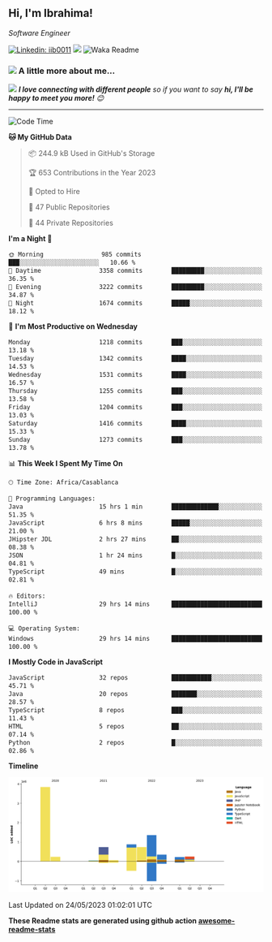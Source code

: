 <h2>Hi, I'm Ibrahima! </h2>
<p><em>Software Engineer 
</em></p>


[![Linkedin: iib0011](https://img.shields.io/badge/-iib0011-blue?style=flat-square&logo=Linkedin&logoColor=white&link=https://www.linkedin.com/in/iib0011/)](https://www.linkedin.com/in/iib0011/)
![](https://visitor-badge.glitch.me/badge?page_id=iib0011)
![Waka Readme](https://github.com/iib0011/iib0011/workflows/Waka%20Readme/badge.svg)


### <img src="https://media.giphy.com/media/VgCDAzcKvsR6OM0uWg/giphy.gif" width="50"> A little more about me...  


<img src="https://media.giphy.com/media/LnQjpWaON8nhr21vNW/giphy.gif" width="60"> <em><b>I love connecting with different people</b> so if you want to say <b>hi, I'll be happy to meet you more!</b> 😊</em>

---
<!--START_SECTION:waka-->
![Code Time](http://img.shields.io/badge/Code%20Time-2%2C079%20hrs%2048%20mins-blue)

**🐱 My GitHub Data** 

> 📦 244.9 kB Used in GitHub's Storage 
 > 
> 🏆 653 Contributions in the Year 2023
 > 
> 💼 Opted to Hire
 > 
> 📜 47 Public Repositories 
 > 
> 🔑 44 Private Repositories 
 > 
**I'm a Night 🦉** 

```text
🌞 Morning                985 commits         ███░░░░░░░░░░░░░░░░░░░░░░   10.66 % 
🌆 Daytime                3358 commits        █████████░░░░░░░░░░░░░░░░   36.35 % 
🌃 Evening                3222 commits        █████████░░░░░░░░░░░░░░░░   34.87 % 
🌙 Night                  1674 commits        █████░░░░░░░░░░░░░░░░░░░░   18.12 % 
```
📅 **I'm Most Productive on Wednesday** 

```text
Monday                   1218 commits        ███░░░░░░░░░░░░░░░░░░░░░░   13.18 % 
Tuesday                  1342 commits        ████░░░░░░░░░░░░░░░░░░░░░   14.53 % 
Wednesday                1531 commits        ████░░░░░░░░░░░░░░░░░░░░░   16.57 % 
Thursday                 1255 commits        ███░░░░░░░░░░░░░░░░░░░░░░   13.58 % 
Friday                   1204 commits        ███░░░░░░░░░░░░░░░░░░░░░░   13.03 % 
Saturday                 1416 commits        ████░░░░░░░░░░░░░░░░░░░░░   15.33 % 
Sunday                   1273 commits        ███░░░░░░░░░░░░░░░░░░░░░░   13.78 % 
```


📊 **This Week I Spent My Time On** 

```text
🕑︎ Time Zone: Africa/Casablanca

💬 Programming Languages: 
Java                     15 hrs 1 min        █████████████░░░░░░░░░░░░   51.35 % 
JavaScript               6 hrs 8 mins        █████░░░░░░░░░░░░░░░░░░░░   21.00 % 
JHipster JDL             2 hrs 27 mins       ██░░░░░░░░░░░░░░░░░░░░░░░   08.38 % 
JSON                     1 hr 24 mins        █░░░░░░░░░░░░░░░░░░░░░░░░   04.81 % 
TypeScript               49 mins             █░░░░░░░░░░░░░░░░░░░░░░░░   02.81 % 

🔥 Editors: 
IntelliJ                 29 hrs 14 mins      █████████████████████████   100.00 % 

💻 Operating System: 
Windows                  29 hrs 14 mins      █████████████████████████   100.00 % 
```

**I Mostly Code in JavaScript** 

```text
JavaScript               32 repos            ███████████░░░░░░░░░░░░░░   45.71 % 
Java                     20 repos            ███████░░░░░░░░░░░░░░░░░░   28.57 % 
TypeScript               8 repos             ███░░░░░░░░░░░░░░░░░░░░░░   11.43 % 
HTML                     5 repos             ██░░░░░░░░░░░░░░░░░░░░░░░   07.14 % 
Python                   2 repos             █░░░░░░░░░░░░░░░░░░░░░░░░   02.86 % 
```



**Timeline**

![Lines of Code chart](https://raw.githubusercontent.com/iib0011/iib0011/master/assets/bar_graph.png)


 Last Updated on 24/05/2023 01:02:01 UTC
<!--END_SECTION:waka-->

**These Readme stats are generated using github action [awesome-readme-stats](https://github.com/iib0011/waka-readme-stats)**

